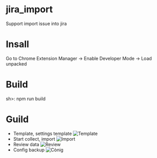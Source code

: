 # jira_import
Support import issue into jira
# Insall
Go to Chrome Extension Manager -> Enable Developer Mode -> Load unpacked
# Build
sh>: npm run build
# Guild
- Template, settings template
![Template](https://github.com/cuongphuong/jira_import/blob/master/Images/img1.png?raw=true)
- Start collect, import
![Import](https://github.com/cuongphuong/jira_import/blob/master/Images/img2.png?raw=true)
- Review data
![Review](https://github.com/cuongphuong/jira_import/blob/master/Images/img3.png?raw=true)
- Config backup
![Cònig](https://github.com/cuongphuong/jira_import/blob/master/Images/img4.png?raw=true)
